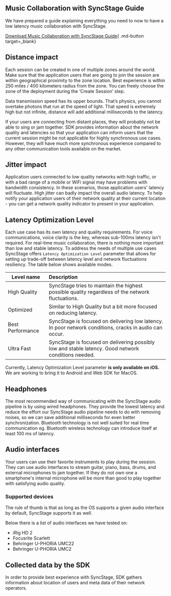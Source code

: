 

## Music Collaboration with SyncStage Guide

We have prepared a guide explaining everything you need to now to have a low latency music collaboration with SyncStage.

[Download Music Collaboration with SyncStage Guide](https://public.sync-stage.com/docs/Music+Collaboration+with+SyncStage+-+Manual.pdf){ .md-button target=_blank}


## Distance impact

Each session can be created in one of multiple zones around the world. Make sure that the application users that are going to join the session are within geographical proximity to the zone location. Best experience is within 250 miles / 400 kilometers radius from the zone. You can freely choose the zone of the deployment during the ‘Create Session’ step.

Data transmission speed has its upper bounds. That’s physics, you cannot overtake photons that run at the speed of light. That speed is extremely high but not infinite, distance will add additional milliseconds to the latency.

If your users are connecting from distant places, they will probably not be able to sing or jam together. SDK provides information about the network quality and latencies so that your application can inform users that the current session might be not applicable for highly synchronous use cases. However, they will have much more synchronous experience compared to any other communication tools available on the market.

## Jitter impact

Application users connected to low quality networks with high traffic, or with a bad range of a mobile or WiFi signal may have problems with bandwidth consistency. In these scenarios, those application users' latency will fluctuate. High jitter can badly impact the overall audio latency. To help notify your application users of their network quality at their current location - you can get a network quality indicator to present in your application.

## Latency Optimization Level
Each use case has its own latency and quality requirements. For voice communications, voice clarity is the key, whereas sub-100ms latency isn't required. For real-time music collaboration, there is nothing more important than low and stable latency. To address the needs of multiple use cases SyncStage offers `Latency Optimization Level` parameter that allows for setting up trade-off between latency level and network fluctuations resiliency. The table below shows available modes.


| Level name                           | Description                     
| ------------------------------------ | :--------------------------------------------------------------------------------------------------------- |
| High Quality                         |  SyncStage tries to maintain the highest possible quality regardless of the network fluctuations.          |
| Optimized                            |  Similar to High Quality but a bit more focused on reducing latency.                                       |
| Best Performance                     |  SyncStage is focused on delivering low latency. In poor network conditions, cracks in audio can occur.    |
| Ultra Fast                           |  SyncStage is focused on delivering possibly low and stable latency. Good network conditions needed.      |


Currently, Latency Optimization Level parameter **is only available on iOS.** We are working to bring it to Android and Web SDK for MacOS. 


## Headphones

The most recommended way of communicating with the SyncStage audio pipeline is by using wired headphones. They provide the lowest latency and reduce the effort our SyncStage audio pipeline needs to do with removing noises, so we can save additional milliseconds for even better synchronization. Bluetooth technology is not well suited for real time communication eg. Bluetooth wireless technology can introduce itself at least 100 ms of latency.

## Audio interfaces

Your users can use their favorite instruments to play during the session. They can use audio interfaces to stream guitar, piano, bass, drums, and external microphones to jam together. If they do not own one a smartphone's internal microphone will be more than good to play together with satisfying audio quality.

### Supported devices
The rule of thumb is that as long as the OS supports a given audio interface by default, SyncStage supports it as well.

Below there is a list of audio interfaces we have tested on:

* iRig HD 2
* Focusrite Scarlett
* Behringer U-PHORIA UMC22
* Behringer U-PHORIA UMC2

## Collected data by the SDK
In order to provide best experience with SyncStage, SDK gathers information about location of users and meta data of their network operators.
